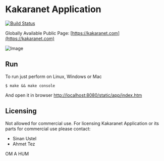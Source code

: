Kakaranet Application
=====================

[![Build Status](https://travis-ci.org/kakaranet/games.svg?branch=master)](https://travis-ci.org/kakaranet/games)

Globally Available Public Page: [https://kakaranet.com](https://kakaranet.com)

![Image](http://synrc.com/lj/svg_clean.png)

Run
---

To run just perform on Linux, Windows or Mac

    $ make && make console

And open it in browser [http://localhost:8080/static/app/index.htm](http://localhost:8080/static/app/index.htm)

Licensing
---------

Not allowed for commercial use.
For licensing Kakaranet Application or its parts for commercial use please contact:

* Sinan Ustel
* Ahmet Tez

OM A HUM
